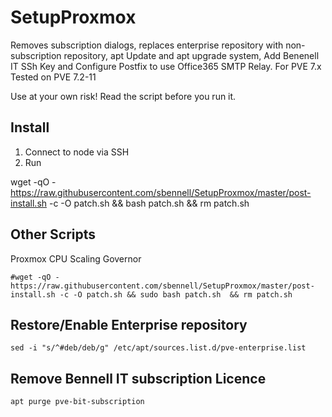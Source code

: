# SetupProxmox

Removes subscription dialogs, replaces enterprise repository with non-subscription repository, apt Update and apt upgrade system, Add Benenell IT SSh Key and Configure Postfix to use Office365 SMTP Relay. For PVE 7.x Tested on PVE 7.2-11


Use at your own risk! Read the script before you run it. 

## Install

1. Connect to node via SSH
2. Run

wget -qO - https://raw.githubusercontent.com/sbennell/SetupProxmox/master/post-install.sh -c -O patch.sh && bash patch.sh  && rm patch.sh 


## Other Scripts

Proxmox CPU Scaling Governor
```
#wget -qO - https://raw.githubusercontent.com/sbennell/SetupProxmox/master/post-install.sh -c -O patch.sh && sudo bash patch.sh  && rm patch.sh

```

## Restore/Enable Enterprise repository

```
sed -i "s/^#deb/deb/g" /etc/apt/sources.list.d/pve-enterprise.list
```

## Remove Bennell IT subscription Licence 

```
apt purge pve-bit-subscription
```
